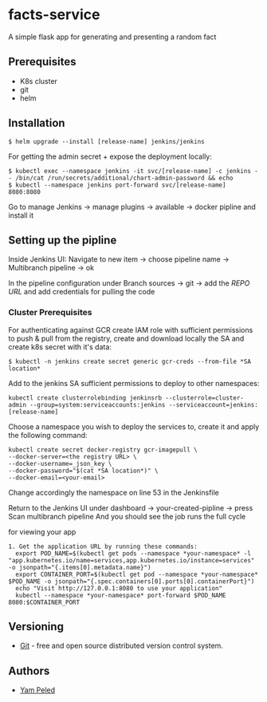 # facts-service
A simple flask app for generating and presenting a random fact

## Prerequisites

- K8s cluster
- git
- helm

## Installation

```
$ helm upgrade --install [release-name] jenkins/jenkins
```
For getting the admin secret + expose the deployment locally:
```
$ kubectl exec --namespace jenkins -it svc/[release-name] -c jenkins -- /bin/cat /run/secrets/additional/chart-admin-password && echo
$ kubectl --namespace jenkins port-forward svc/[release-name] 8080:8080
```
Go to manage Jenkins -> manage plugins -> available -> docker pipline and install it

## Setting up the pipline

Inside Jenkins UI:
Navigate to new item -> choose pipeline name -> Multibranch pipeline -> ok

In the pipeline configuration under Branch sources -> git -> add the *REPO URL* and add credentials for pulling the code

### Cluster Prerequisites
For authenticating against GCR create IAM role with sufficient permissions to push & pull from the registry, create and download locally the SA and create k8s secret with it's data:
```
$ kubectl -n jenkins create secret generic gcr-creds --from-file *SA location*
```
Add to the jenkins SA sufficient permissions to deploy to other namespaces:
```
kubectl create clusterrolebinding jenkinsrb --clusterrole=cluster-admin --group=system:serviceaccounts:jenkins --serviceaccount=jenkins:[release-name]
```
Choose a namespace you wish to deploy the services to, create it and apply the following command:
```
kubectl create secret docker-registry gcr-imagepull \
--docker-server=<the registry URL> \
--docker-username=_json_key \
--docker-password="$(cat *SA location*)" \
--docker-email=<your-email>
```
Change accordingly the namespace on line 53 in the Jenkinsfile

Return to the Jenkins UI under dashboard -> your-created-pipline -> press Scan multibranch pipeline
And you should see the job runs the full cycle

for viewing your app
```
1. Get the application URL by running these commands:
  export POD_NAME=$(kubectl get pods --namespace *your-namespace* -l "app.kubernetes.io/name=services,app.kubernetes.io/instance=services" -o jsonpath="{.items[0].metadata.name}")
  export CONTAINER_PORT=$(kubectl get pod --namespace *your-namespace* $POD_NAME -o jsonpath="{.spec.containers[0].ports[0].containerPort}")
  echo "Visit http://127.0.0.1:8080 to use your application"
  kubectl --namespace *your-namespace* port-forward $POD_NAME 8080:$CONTAINER_PORT
```
## Versioning

* [Git](https://git-scm.com/) -  free and open source distributed version control system.

## Authors

* [Yam Peled](https://github.com/yampeled1)
